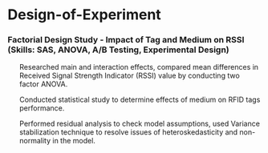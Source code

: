 # Design-of-Experiment
### Factorial Design Study - Impact of Tag and Medium on RSSI (Skills: SAS, ANOVA, A/B Testing, Experimental Design)
<ul style=“list-style-type:circle">Researched main and interaction effects, compared mean differences in Received Signal Strength Indicator (RSSI) value by conducting two factor ANOVA.</ul>
<ul style=“list-style-type:circle">Conducted statistical study to determine effects of medium on RFID tags performance.</ul>
<ul style=“list-style-type:circle”>Performed residual analysis to check model assumptions, used Variance stabilization technique to resolve issues of heteroskedasticity and non-normality in the model.</ul>
